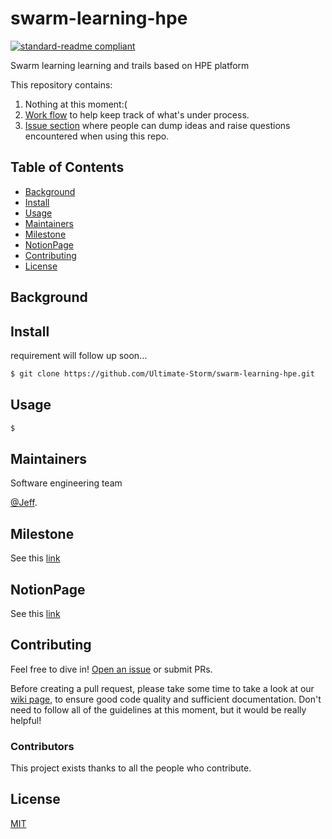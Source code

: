 # swarm-learning-hpe

[![standard-readme compliant](https://img.shields.io/badge/readme%20style-standard-brightgreen.svg?style=flat-square)](https://github.com/RichardLitt/standard-readme)

Swarm learning learning and trails based on HPE platform

This repository contains:

1. Nothing at this moment:(
2. [Work flow](https://github.com/users/Ultimate-Storm/projects/4) to help keep track of what's under process.
3. [Issue section](https://github.com/Ultimate-Storm/swarm-learning-hpe/issues) where people can dump ideas and raise questions encountered when using this repo.


## Table of Contents

- [Background](#background)
- [Install](#install)
- [Usage](#usage)
- [Maintainers](#maintainers)
- [Milestone](#milestone)
- [NotionPage](#notionpage)
- [Contributing](#contributing)
- [License](#license)

## Background


## Install

requirement will follow up soon...

```sh
$ git clone https://github.com/Ultimate-Storm/swarm-learning-hpe.git
```

## Usage


```sh
$ 
```

## Maintainers
Software engineering team

[@Jeff](https://github.com/Ultimate-Storm).

## Milestone
See this [link](https://github.com/Ultimate-Storm/swarm-learning-hpe/milestones)

## NotionPage
See this [link](https://www.notion.so/SWARM-Learning-87a7b920c88e445d81420573afb0e8ab)

## Contributing

Feel free to dive in! [Open an issue](https://github.com/Ultimate-Storm/swarm-learning-hpe/issues) or submit PRs.

Before creating a pull request, please take some time to take a look at our [wiki page](https://github.com/Ultimate-Storm/swarm-learning-hpe/wiki), to ensure good code quality and sufficient documentation. Don't need to follow all of the guidelines at this moment, but it would be really helpful!

### Contributors

This project exists thanks to all the people who contribute.


## License

[MIT](LICENSE)